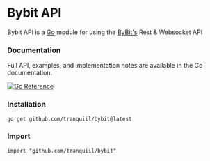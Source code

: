 # Bybit API

Bybit API is a [Go](http://golang.org/) module for using the [ByBit's](https://www.bybit.com/) Rest & Websocket API


### Documentation

Full API, examples, and implementation notes are available in the Go
documentation.

[![Go Reference](https://pkg.go.dev/badge/github.com/tranquiil/bybit.svg)](https://pkg.go.dev/github.com/tranquiil/bybit)

### Installation

    go get github.com/tranquiil/bybit@latest

### Import

    import "github.com/tranquiil/bybit"

